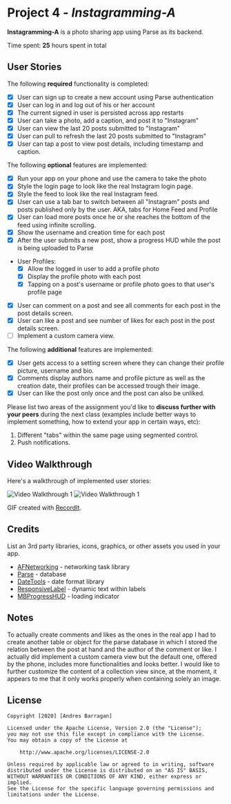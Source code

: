 # Project 4 - *Instagramming-A*

**Instagramming-A** is a photo sharing app using Parse as its backend.

Time spent: **25** hours spent in total

## User Stories

The following **required** functionality is completed:

- [x] User can sign up to create a new account using Parse authentication
- [x] User can log in and log out of his or her account
- [x] The current signed in user is persisted across app restarts
- [x] User can take a photo, add a caption, and post it to "Instagram"
- [x] User can view the last 20 posts submitted to "Instagram"
- [x] User can pull to refresh the last 20 posts submitted to "Instagram"
- [x] User can tap a post to view post details, including timestamp and caption.

The following **optional** features are implemented:

- [x] Run your app on your phone and use the camera to take the photo
- [x] Style the login page to look like the real Instagram login page.
- [x] Style the feed to look like the real Instagram feed.
- [x] User can use a tab bar to switch between all "Instagram" posts and posts published only by the user. AKA, tabs for Home Feed and Profile
- [x] User can load more posts once he or she reaches the bottom of the feed using infinite scrolling.
- [x] Show the username and creation time for each post
- [x] After the user submits a new post, show a progress HUD while the post is being uploaded to Parse
- User Profiles:
  - [x] Allow the logged in user to add a profile photo
  - [x] Display the profile photo with each post
  - [x] Tapping on a post's username or profile photo goes to that user's profile page
- [x] User can comment on a post and see all comments for each post in the post details screen.
- [x] User can like a post and see number of likes for each post in the post details screen.
- [ ] Implement a custom camera view.

The following **additional** features are implemented:

- [x] User gets access to a setting screen where they can change their profile picture, username and bio.
- [x] Comments display authors name and profile picture as well as the creation date, their profiles can be accessed trough their image.
- [x] User can like the post only once and the post can also be unliked. 

Please list two areas of the assignment you'd like to **discuss further with your peers** during the next class (examples include better ways to implement something, how to extend your app in certain ways, etc):

1. Different "tabs" within the same page using segmented control. 
2. Push notifications.

## Video Walkthrough

Here's a walkthrough of implemented user stories:

<img src='http://g.recordit.co/MjtxpM3FUS.gif' title='Video Walkthrough 1' width='' alt='Video Walkthrough 1' />
<img src='http://g.recordit.co/rybfuAgO3I.gif' title='Video Walkthrough 1' width='' alt='Video Walkthrough 1' />

GIF created with [RecordIt](https://recordit.co/).

## Credits

List an 3rd party libraries, icons, graphics, or other assets you used in your app.

- [AFNetworking](https://github.com/AFNetworking/AFNetworking) - networking task library
- [Parse](http://parseplatform.org/Parse-SDK-iOS-OSX/api/) - database
- [DateTools](https://github.com/MatthewYork/DateTools) - date format library
- [ResponsiveLabel](hhttps://cocoapods.org/pods/ResponsiveLabel) - dynamic text within labels
- [MBProgressHUD](https://cocoapods.org/pods/MBProgressHUD) - loading indicator


## Notes

To actually create comments and likes as the ones in the real app I had to create another table or object for the parse database in which I stored the relation between the post at hand and the author of the comment or like. I actually did implement a custom camera view but the default one, offered by the phone, includes more functionalities and looks better. I would like to further customize the content of a collection view since, at the moment, it appears to me that it only works properly when containing solely an image. 

## License

    Copyright [2020] [Andres Barragan]

    Licensed under the Apache License, Version 2.0 (the "License");
    you may not use this file except in compliance with the License.
    You may obtain a copy of the License at

        http://www.apache.org/licenses/LICENSE-2.0

    Unless required by applicable law or agreed to in writing, software
    distributed under the License is distributed on an "AS IS" BASIS,
    WITHOUT WARRANTIES OR CONDITIONS OF ANY KIND, either express or implied.
    See the License for the specific language governing permissions and
    limitations under the License.
